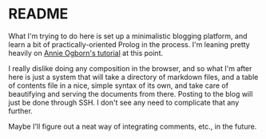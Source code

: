 # README #

What I'm trying to do here is set up a minimalistic blogging
platform, and learn a bit of practically-oriented Prolog in
the process. I'm leaning pretty heavily on 
[Annie Ogborn's tutorial](http://www.pathwayslms.com/swipltuts/html/index.html)
at this point. 

I really dislike doing any composition in the browser, and so
what I'm after here is just a system that will take a directory
of markdown files, and a table of contents file in a nice, simple
syntax of its own, and take care of beautifying and serving the
documents from there. Posting to the blog will just be done through
SSH. I don't see any need to complicate that any further. 

Maybe I'll figure out a neat way of integrating comments, etc., 
in the future. 

